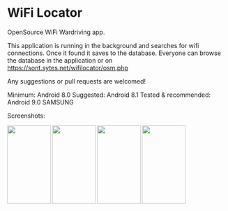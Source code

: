 # WiFi Locator

OpenSource WiFi Wardriving app.

This application is running in the background and searches for wifi connections. Once it found it saves to the database.
Everyone can browse the database in the application or on https://sont.sytes.net/wifilocator/osm.php

Any suggestions or pull requests are welcomed!

Minimum: Android 8.0
Suggested: Android 8.1
Tested & recommended: Android 9.0 SAMSUNG

Screenshots:


<img align="left" width="100" height="180" src="https://sont.sytes.net/wifilocator/wifi1.jpg">

<img align="left" width="100" height="180" src="https://sont.sytes.net/wifilocator/wifi2.jpg">

<img align="left" width="100" height="180" src="https://sont.sytes.net/wifilocator/wifi3.jpg">

<img align="left" width="100" height="180" src="https://sont.sytes.net/wifilocator/wifi4.jpg">
